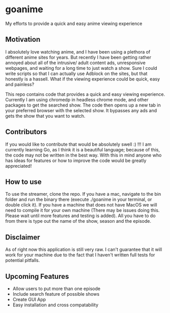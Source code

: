 # goanime
My efforts to provide a quick and easy anime viewing experience 

## Motivation
I absolutely love watching anime, and I have been using a plethora of different anime sites for years. But recently 
I have been getting rather annoyed about all of the intrusive/ adult content ads, unresponsive webpages, and waiting 
for a long time to just watch a show. Sure I could write scripts so that I can actually use 
Adblock on the sites, but that honestly is a hassell. What if the viewing experience could be quick, easy and painless?

This repo contains code that provides a quick and easy viewing experience. 
Currently I am using chromedp in headless chrome mode, and other packages to get the searched show. 
The code then opens up a new tab in your preferred browser with the selected show. It bypasses any ads 
and gets the show that you want to watch. 


## Contributors 
If you would like to contribute that would be absolutely swell :) !!! I am currently learning Go, as 
I think it is a beautiful language; because of this, the code may not be written in the best way. With this in mind
anyone who has ideas for features or how to improve the code would be greatly appreciated!

## How to use 
To use the streamer, clone the repo. If you have a mac, navigate to the bin folder and run 
the binary there (execute ./goanime in your terminal, or double click it). If you have a machine that does not have MacOS we will need to compile it for your own machine (There may be issues doing this. Please wait until more features and testing is added). All you have to do from there is type out the name of the show, season and the episode. 

## Disclaimer 

As of right now this application is still very raw. I can't guarantee that it will work for your machine due to the fact that I haven't written full tests for potential pitfalls. 

## Upcoming Features
- Allow users to put more than one episode 
- Include search feature of possible shows 
- Create GUI App
- Easy installation and cross compatability 
